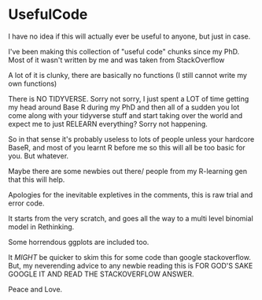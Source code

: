 # UsefulCode
I have no idea if this will actually ever be useful to anyone, but just in case. 

I've been making this collection of "useful code" chunks since my PhD. Most of it wasn't written by me and was taken from StackOverflow

A lot of it is clunky, there are basically no functions (I still cannot write my own functions) 

There is NO TIDYVERSE. Sorry not sorry, I just spent a LOT of time getting my head around Base R during my PhD and then all of a sudden you lot come along with your tidyverse stuff and start taking over the world and expect me to just RELEARN everything? Sorry not happening. 

So in that sense it's probably useless to lots of people unless your hardcore BaseR, and most of you learnt R before me so this will all be too basic for you. But whatever. 

Maybe there are some newbies out there/ people from my R-learning gen that this will help. 

Apologies for the inevitable expletives in the comments, this is raw trial and error code. 

It starts from the very scratch, and goes all the way to a multi level binomial model in Rethinking. 

Some horrendous ggplots are included too. 

It *MIGHT* be quicker to skim this for some code than google stackoverflow. But, my neverending advice to any newbie reading this is FOR GOD'S SAKE GOOGLE IT AND READ THE STACKOVERFLOW ANSWER. 

Peace and Love. 
